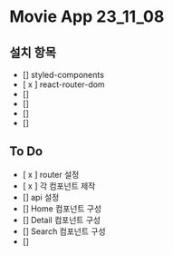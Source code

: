 # Movie App 23_11_08

## 설치 항목

- [] styled-components
- [ x ] react-router-dom
- []
- []
- []
- []

## To Do

- [ x ] router 설정
- [ x ] 각 컴포넌트 제작
- [] api 설정
- [] Home 컴포넌트 구성
- [] Detail 컴포넌트 구성
- [] Search 컴포넌트 구성
- []
